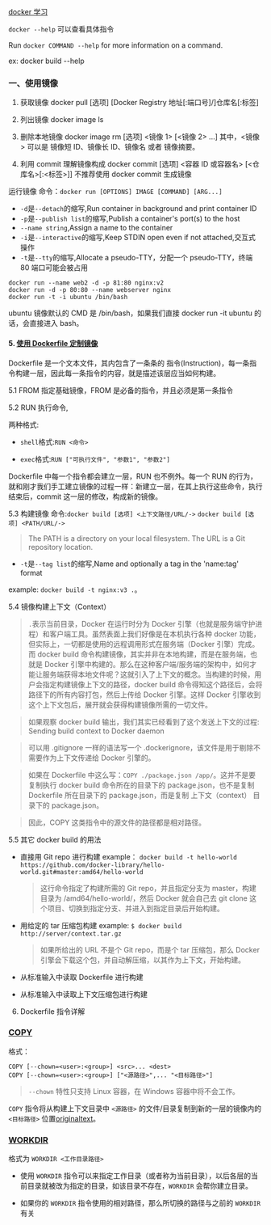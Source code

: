 [docker 学习](https://yeasy.gitbook.io/docker_practice/image)

`docker --help` 可以查看具体指令

Run `docker COMMAND --help` for more information on a command.

ex: docker build --help

### 一、使用镜像

1. 获取镜像
   docker pull [选项] [Docker Registry 地址[:端口号]/]仓库名[:标签]

2. 列出镜像
   docker image ls

3. 删除本地镜像
   docker image rm [选项] <镜像 1> [<镜像 2> ...]
   其中，<镜像> 可以是 镜像短 ID、镜像长 ID、镜像名 或者 镜像摘要。

4. 利用 commit 理解镜像构成
   docker commit [选项] <容器 ID 或容器名> [<仓库名>[:<标签>]]
   不推荐使用 docker commit 生成镜像

运行镜像
命令：`docker run [OPTIONS] IMAGE [COMMAND] [ARG...]`

- `-d`是`--detach`的缩写,Run container in background and print container ID
- `-p`是`--publish list`的缩写,Publish a container's port(s) to the host
- `--name string`,Assign a name to the container
- `-i`是`--interactive`的缩写,Keep STDIN open even if not attached,交互式操作
- `-t`是`--tty`的缩写,Allocate a pseudo-TTY，分配一个 pseudo-TTY，终端
  80 端口可能会被占用

```
docker run --name web2 -d -p 81:80 nginx:v2
docker run -d -p 80:80 --name webserver nginx
docker run -t -i ubuntu /bin/bash
```

ubuntu 镜像默认的 CMD 是 /bin/bash，如果我们直接 docker run -it ubuntu 的话，会直接进入 bash。

#### 5. [使用 Dockerfile 定制镜像](https://yeasy.gitbook.io/docker_practice/image/build)

Dockerfile 是一个文本文件，其内包含了一条条的 指令(Instruction)，每一条指令构建一层，因此每一条指令的内容，就是描述该层应当如何构建。

5.1 FROM 指定基础镜像，FROM 是必备的指令，并且必须是第一条指令

5.2 RUN 执行命令,

两种格式:

- `shell`格式:`RUN <命令>`

- `exec`格式:`RUN ["可执行文件", "参数1", "参数2"]`

Dockerfile 中每一个指令都会建立一层，RUN 也不例外。每一个 RUN 的行为，就和刚才我们手工建立镜像的过程一样：新建立一层，在其上执行这些命令，执行结束后，commit 这一层的修改，构成新的镜像。

5.3 构建镜像
命令:`docker build [选项] <上下文路径/URL/->` `docker build [选项] <PATH/URL/->`

> The PATH is a directory on your local filesystem. The URL is a Git repository location.

- `-t`是`--tag list`的缩写,Name and optionally a tag in the 'name:tag' format

example: `docker build -t nginx:v3 .`。

5.4 镜像构建上下文（Context）

> `.`表示当前目录，Docker 在运行时分为 Docker 引擎（也就是服务端守护进程）和客户端工具。虽然表面上我们好像是在本机执行各种 docker 功能，但实际上，一切都是使用的远程调用形式在服务端（Docker 引擎）完成。而 docker build 命令构建镜像，其实并非在本地构建，而是在服务端，也就是 Docker 引擎中构建的。那么在这种客户端/服务端的架构中，如何才能让服务端获得本地文件呢？这就引入了上下文的概念。当构建的时候，用户会指定构建镜像上下文的路径，docker build 命令得知这个路径后，会将路径下的所有内容打包，然后上传给 Docker 引擎。这样 Docker 引擎收到这个上下文包后，展开就会获得构建镜像所需的一切文件。

> 如果观察 docker build 输出，我们其实已经看到了这个发送上下文的过程: Sending build context to Docker daemon <bound size>

> 可以用 .gitignore 一样的语法写一个 .dockerignore，该文件是用于剔除不需要作为上下文传递给 Docker 引擎的。

> 如果在 Dockerfile 中这么写：`COPY ./package.json /app/`。这并不是要复制执行 docker build 命令所在的目录下的 package.json，也不是复制 Dockerfile 所在目录下的 package.json，而是复制 上下文（context） 目录下的 package.json。

> 因此，COPY 这类指令中的源文件的路径都是相对路径。

5.5 其它 docker build 的用法

- 直接用 Git repo 进行构建
  example： `docker build -t hello-world https://github.com/docker-library/hello-world.git#master:amd64/hello-world`

  > 这行命令指定了构建所需的 Git repo，并且指定分支为 master，构建目录为 /amd64/hello-world/，然后 Docker 就会自己去 git clone 这个项目、切换到指定分支、并进入到指定目录后开始构建。

- 用给定的 tar 压缩包构建
  example: `$ docker build http://server/context.tar.gz`

  > 如果所给出的 URL 不是个 Git repo，而是个 tar 压缩包，那么 Docker 引擎会下载这个包，并自动解压缩，以其作为上下文，开始构建。

- 从标准输入中读取 Dockerfile 进行构建

- 从标准输入中读取上下文压缩包进行构建

6. Dockerfile 指令详解

### [COPY](https://docs.docker.com/engine/reference/builder/#copy)

格式：

```
COPY [--chown=<user>:<group>] <src>... <dest>
COPY [--chown=<user>:<group>] ["<源路径>",... "<目标路径>"]
```

> `--chown` 特性只支持 Linux 容器，在 Windows 容器中将不会工作。

`COPY` 指令将从构建上下文目录中 `<源路径>` 的文件/目录复制到新的一层的镜像内的 `<目标路径>` 位置[originaltext]。

[originaltext]: <> (The COPY instruction copies new files or directories from <src> and adds them to the filesystem of the container at the path <dest>)

### [WORKDIR](https://docs.docker.com/engine/reference/builder/#workdir)

格式为
`WORKDIR <工作目录路径>`

- 使用 `WORKDIR` 指令可以来指定工作目录（或者称为当前目录），以后各层的当前目录就被改为指定的目录，如该目录不存在，`WORKDIR` 会帮你建立目录。

- 如果你的 `WORKDIR` 指令使用的相对路径，那么所切换的路径与之前的 `WORKDIR` 有关
